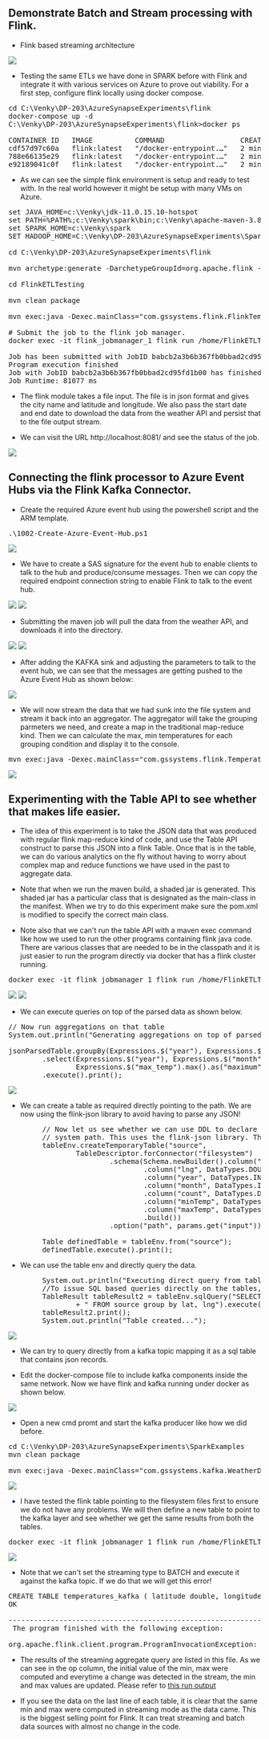 ## Demonstrate Batch and Stream processing with Flink.
* Flink based streaming architecture
<img src="./images/flink_arch.png" />

* Testing the same ETLs we have done in SPARK before with Flink and integrate it with various services on Azure to prove out viability. For a first step, configure flink locally using docker compose. 

<pre>
cd C:\Venky\DP-203\AzureSynapseExperiments\flink
docker-compose up -d 
C:\Venky\DP-203\AzureSynapseExperiments\flink>docker ps

CONTAINER ID   IMAGE          COMMAND                  CREATED         STATUS              PORTS                              NAMES
cdf57d97c60a   flink:latest   "/docker-entrypoint.…"   2 minutes ago   Up About a minute   6123/tcp, 8081/tcp                 flink_taskmanager_2
788e66135e29   flink:latest   "/docker-entrypoint.…"   2 minutes ago   Up About a minute   6123/tcp, 8081/tcp                 flink_taskmanager_1
e92189041c0f   flink:latest   "/docker-entrypoint.…"   2 minutes ago   Up 2 minutes        6123/tcp, 0.0.0.0:8081->8081/tcp   flink_jobmanager_1
</pre>

* As we can see the simple flink environment is setup and ready to test with. In the real world however it might be setup with many VMs on Azure. 

<pre>
set JAVA_HOME=c:\Venky\jdk-11.0.15.10-hotspot
set PATH=%PATH%;c:\Venky\spark\bin;c:\Venky\apache-maven-3.8.4\bin
set SPARK_HOME=c:\Venky\spark
SET HADOOP_HOME=C:\Venky\DP-203\AzureSynapseExperiments\SparkExamples

cd C:\Venky\DP-203\AzureSynapseExperiments\flink

mvn archetype:generate -DarchetypeGroupId=org.apache.flink -DarchetypeArtifactId=flink-quickstart-java -DarchetypeVersion=1.17.1 -DgroupId=com.gssystems.flink -DartifactId=FlinkETLTesting -DinteractiveMode=false

cd FlinkETLTesting

mvn clean package 

mvn exec:java -Dexec.mainClass="com.gssystems.flink.FlinkTemperatureProcessor" -Dexec.args="--input file:///C:/Venky/DP-203/AzureSynapseExperiments/datafiles/flink_temperature_input/ --output file:///C:/Venky/DP-203/AzureSynapseExperiments/datafiles/downloaded_temps_flink/ --st 2023-01-01 --end 2023-08-30"

# Submit the job to the flink job manager.
docker exec -it flink_jobmanager_1 flink run /home/FlinkETLTesting/target/FlinkETLTesting-1.0-SNAPSHOT.jar --input /home/flink_temperature_input/ --output /home/flink_temperature_output/ --st 2023-01-01 --end 2023-08-30 

Job has been submitted with JobID babcb2a3b6b367fb0bbad2cd95fd1b00
Program execution finished
Job with JobID babcb2a3b6b367fb0bbad2cd95fd1b00 has finished.
Job Runtime: 81077 ms
</pre>

* The flink module takes a file input. The file is in json format and gives the city name and latitude and longitude. We also pass the start date and end date to download the data from the weather API and persist that to the file output stream.

* We can visit the URL http://localhost:8081/ and see the status of the job.
<img src="./images/flink_run.png" />

## Connecting the flink processor to Azure Event Hubs via the Flink Kafka Connector.

* Create the required Azure event hub using the powershell script and the ARM template.
<pre>
.\1002-Create-Azure-Event-Hub.ps1
</pre>

<img src="./images/event_hub_created.png" />

* We have to create a SAS signature for the event hub to enable clients to talk to the hub and produce/consume messages. Then we can copy the required endpoint connection string to enable Flink to talk to the event hub.

<img src="./images/sas_01.png" />

<img src="./images/sas_02.png" />

* Submitting the maven job will pull the data from the weather API, and downloads it into the directory.

<img src="./images/maven_run_01.png" />

<img src="./images/maven_run_02.png" />

* After adding the KAFKA sink and adjusting the parameters to talk to the event hub, we can see that the messages are getting pushed to the Azure Event Hub as shown below:

<img src="./images/flink_eh_sink.png" />

* We will now stream the data that we had sunk into the file system and stream it back into an aggregator. The aggregator will take the grouping parmeters we need, and create a map in the traditional map-reduce kind. Then we can calculate the max, min temperatures for each grouping condition and display it to the console.

<pre>
mvn exec:java -Dexec.mainClass="com.gssystems.flink.TemperatureStreamAggregatorFS" -Dexec.args="--input file:///C:/Venky/DP-203/AzureSynapseExperiments/datafiles/downloaded_temps_flink/ --output file:///C:/Venky/DP-203/AzureSynapseExperiments/datafiles/aggregated_temps_flink/"
</pre>

<img src="./images/flink_agg_from_fs.png" />

## Experimenting with the Table API to see whether that makes life easier.

* The idea of this experiment is to take the JSON data that was produced with regular flink map-reduce kind of code, and use the Table API construct to parse this JSON into a flink Table. Once that is in the table, we can do various analytics on the fly without having to worry about complex map and reduce functions we have used in the past to aggregate data. 

* Note that when we run the maven build, a shaded jar is generated. This shaded jar has a particular class that is designated as the main-class in the manifest. When we try to do this experiment make sure the pom.xml is modified to specify the correct main class. 

* Note also that we can't run the table API with a maven exec command like how we used to run the other programs containing flink java code. There are various classes that are needed to be in the classpath and it is just easier to run the program directly via docker that has a flink cluster running.

<pre>
docker exec -it flink_jobmanager_1 flink run /home/FlinkETLTesting/target/FlinkETLTesting-1.0-SNAPSHOT.jar --input /home/aggregated_temps_flink
</pre>

<img src="./images/flink_json_parsed1.png" />

<img src="./images/flink_json_parsed.png" />

* We can execute queries on top of the parsed data as shown below.

<pre>
// Now run aggregations on that table
System.out.println("Generating aggregations on top of parsed table...");

jsonParsedTable.groupBy(Expressions.$("year"), Expressions.$("month"))
        .select(Expressions.$("year"), Expressions.$("month"), Expressions.$("min_temp").min().as("minimum"),
                Expressions.$("max_temp").max().as("maximum"))
        .execute().print();
</pre>
<img src="./images/post_parse_agg.png" />

* We can create a table as required directly pointing to the path. We are now using the flink-json library to avoid having to parse any JSON! 
<pre>
		// Now let us see whether we can use DDL to declare tables pointing to the file
		// system path. This uses the flink-json library. This makes it so much like how we do it on Hive etc.
		tableEnv.createTemporaryTable("source",
				TableDescriptor.forConnector("filesystem")
						.schema(Schema.newBuilder().column("lat", DataTypes.DOUBLE())
								.column("lng", DataTypes.DOUBLE())
								.column("year", DataTypes.INT())
								.column("month", DataTypes.INT())
								.column("count", DataTypes.DOUBLE())
								.column("minTemp", DataTypes.DOUBLE())
								.column("maxTemp", DataTypes.DOUBLE())								
								.build())
						.option("path", params.get("input")).format("json").build());

		Table definedTable = tableEnv.from("source");
		definedTable.execute().print();
</pre>

* We can use the table env and directly query the data. 

<pre>
        System.out.println("Executing direct query from tableEnv...");
		//To issue SQL based queries directly on the tables, we need to go to the tableEnv not table. 
		TableResult tableResult2 = tableEnv.sqlQuery("SELECT lat, lng, min(minTemp) as lowest, max(maxTemp) as highest"
				+ " FROM source group by lat, lng").execute();
		tableResult2.print();
		System.out.println("Table created...");
</pre>

<img src="./images/tableenv_direct_query.png" />

* We can try to query directly from a kafka topic mapping it as a sql table that contains json records.

* Edit the docker-compose file to include kafka components inside the same network. Now we have flink and kafka running under docker as shown below.

<img src="./images/kafka_and_flink.png" />

* Open a new cmd promt and start the kafka producer like how we did before.
<pre>
cd C:\Venky\DP-203\AzureSynapseExperiments\SparkExamples
mvn clean package 

mvn exec:java -Dexec.mainClass="com.gssystems.kafka.WeatherDataStreamingProducer" -Dexec.args="C:\Venky\DP-203\AzureSynapseExperiments\datafiles\streaming\output\part-00000-dd3eed31-5521-456d-9fcd-3d66c266f6fc-c000.json C:\Venky\DP-203\AzureSynapseExperiments\datafiles\streaming\location_master\part-00000-a3a34469-0ef8-496f-be3f-826ef3d55233-c000.json"
</pre>

<img src="./images/kafka_producer_record_push.png" />

* I have tested the flink table pointing to the filesystem files first to ensure we do not have any problems. We will then define a new table to point to the kafka layer and see whether we get the same results from both the tables. 

<pre>
docker exec -it flink_jobmanager_1 flink run /home/FlinkETLTesting/target/FlinkETLTesting-1.0-SNAPSHOT.jar --input /home/temperatures_raw_json/
</pre>

<img src="./images/kafka_has_data.png" />

* Note that we can't set the streaming type to BATCH and execute it against the kafka topic. If we do that we will get this error!

<pre>
CREATE TABLE temperatures_kafka ( latitude double, longitude double, `time` string, temperature_2m double ) with ( 'connector' =  'kafka', 'format' = 'json', 'topic' = 'temperatures',  'properties.bootstrap.servers' = 'kafka:9092',  'properties.group.id' = 'flink-consumer')
OK

------------------------------------------------------------
 The program finished with the following exception:

org.apache.flink.client.program.ProgramInvocationException: The main method caused an error: Querying an unbounded table 'default_catalog.default_database.temperatures_kafka' in batch mode is not allowed. The table source is unbounded.
</pre>

* The results of the streaming aggregate query are listed in this file. As we can see in the op column, the initial value of the min, max were computed and everytime a change was detected in the stream, the min and max values are updated. Please refer to <a href="table_query_output_kafka.txt">this run output</a>

* If you see the data on the last line of each table, it is clear that the same min and max were computed in streaming mode as the data came. This is the biggest selling point for Flink. It can treat streaming and batch data sources with almost no change in the code.